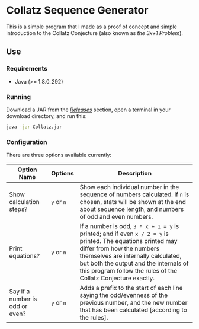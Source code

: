 # Collatz Sequence Generator
This is a simple program that I made as a proof of concept and simple introduction to the Collatz Conjecture (also known as _the 3x+1 Problem_).

## Use
### Requirements
* Java (>= 1.8.0\_292)

### Running
Download a JAR from the [_Releases_](https://github.com/toydotgame/collatz-conjecture-sequence-generator/releases) section, open a terminal in your download directory, and run this:
```sh
java -jar Collatz.jar
```

### Configuration
There are three options available currently:

Option Name | Options | Description
----------- | ------- | -----------
Show calculation steps? | `y` or `n` | Show each individual number in the sequence of numbers calculated. If `n` is chosen, stats will be shown at the end about sequence length, and numbers of odd and even numbers.
Print equations? | `y` or `n` | If a number is odd, `3 * x + 1 = y` is printed; and if even `x / 2 = y` is printed. The equations printed may differ from how the numbers themselves are internally calculated, but both the output and the internals of this program follow the rules of the Collatz Conjecture exactly.
Say if a number is odd or even? | `y` or `n` | Adds a prefix to the start of each line saying the odd/evenness of the previous number, and the new number that has been calculated \[according to the rules\].
